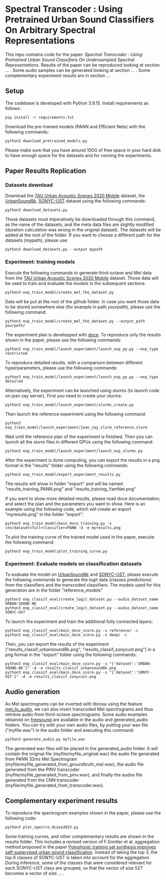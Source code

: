 # Spectral Transcoder : Using Pretrained Urban Sound Classifiers On Arbitrary Spectral Representations

This repo contains code for the paper: *Spectral Transcoder : Using Pretrained Urban Sound Classifiers On Undersampled Spectral Representations*. Results of the paper can be reproduced looking at section ... . Some audio samples can be generated looking at section ... . Some complementary experiment results are in section ... 

## Setup

The codebase is developed with Python 3.9.15. Install requirements as follows:
```
pip install -r requirements.txt
```
Download the pre-trained models (PANN and Efficient Nets) with the following commands:

```
python3 download_pretrained_models.py
```

Please make sure that you have around 150G of free space in your hard disk to have enough space for the datasets and for running the experiments.

## Paper Results Replication

### Datasets download

Download the [TAU Urban Acoustic Scenes 2020 Mobile](https://dcase.community/challenge2021/task-acoustic-scene-classification) dataset, the [UrbanSound8k](https://urbansounddataset.weebly.com/urbansound8k.html), [SONYC-UST](https://zenodo.org/record/3966543#.ZFtddpHP1kg) dataset using the following commands:

```
python3 download_datasets.py
```

Those datasets must imperatively be downloaded through this command, as the name of the datasets, and the meta data files are slightly modified (duration calculation was wrong in the original dataset). The datasets will be added at the root of the folder. If you want to choose a different path for the datasets (mypath), please use:

```
python3 download_datasets.py --output mypath
```

### Experiment: training models

Execute the following commands to generate third-octave and Mel data from the [TAU Urban Acoustic Scenes 2020 Mobile](https://dcase.community/challenge2021/task-acoustic-scene-classification) dataset. Those data will be used to train and evaluate the models in the subsequent sections. 

```
python3 exp_train_model/create_mel_tho_dataset.py
```

Data will be put at the root of the github folder. In case you want those data to be stored somewhere else (for example in path *yourpath*), please use the following command:

```
python3 exp_train_model/create_mel_tho_dataset.py --output_path yourpath/
```

The experiment plan is developped with [doce](https://doce.readthedocs.io/en/latest/). 
To reproduce only the results shown in the paper, please use the following commands:

```
python3 exp_train_model/launch_experiment/launch_exp_py.py --exp_type restricted
```

To reproduce detailed results, with a comparison between different hyperparameters,
please use the following commands:

```
python3 exp_train_model/launch_experiment/launch_exp_py.py --exp_type detailed
```

Alternatively, the experiment can be launched using slurms (to launch code on jean zay server).
First you need to create your slurms:

```
python3 exp_train_model/launch_experiment/slurms_create.py
```

Then launch the reference experiment using the following command:

```
python3 exp_train_model/launch_experiment/jean_zay_slurm_reference.slurm
```


Wait until the reference plan of the experiment is finished. Then you can launch all the slurm files in different GPUs using the following command:

```
python3 exp_train_model/launch_experiment/launch_exp_slurms.py
```

After the experiment is done computing, you can export the results in a png format in the "results" folder using the following commands:

```
python3 exp_train_model/export_experiment_results.py 
```

The results will show in folder "export" and will be named "results_training_PANN.png" and "results_training_YamNet.png"

If you want to show more detailed results, please read doce documentation, and select 
the plan and the parameters you want to show. Here is an example using the following code,
which will create an export "myresults.png" in the folder "export":

```
python3 exp_train_model/main_doce_training.py -s cnn/dataset=full+classifier=PANN -d -e myresults.png
```

To plot the training curve of the trained model used in the paper, execute the 
following command:

```
python3 exp_train_model/plot_training_curve.py
```


### Experiment: Evaluate models on classification datasets

To evaluate the model on [UrbanSound8k](https://urbansounddataset.weebly.com/urbansound8k.html) and [SONYC-UST](https://zenodo.org/record/3966543#.ZFtddpHP1kg), please execute the following commands to
generate the logit data (classes predictions) from the classifiers and the transcoded classifiers. The
models used for this generation are in the folder "reference_models" 

```
python3 exp_classif_eval/create_logit_dataset.py --audio_dataset_name URBAN-SOUND-8K
python3 exp_classif_eval/create_logit_dataset.py --audio_dataset_name SONYC-UST
```

To launch the experiment and train the additional fully connected layers:

```
python3 exp_classif_eval/main_doce_score.py -s reference/ -c
python3 exp_classif_eval/main_doce_score.py -s deep/ -c
```

Then, you can export the results of the experiment ("results_classif_urbansound8k.png", "results_classif_sonycust.png") in a png format in the "export" folder using the following commands:

```
python3 exp_classif_eval/main_doce_score.py -s "{'dataset':'URBAN-SOUND-8K'}" -d -e results_classif_urbansound8k.png
python3 exp_classif_eval/main_doce_score.py -s "{'dataset':'SONYC-UST'}" -d -e results_classif_sonycust.png
```


## Audio generation

As Mel spectrograms can be inverted with librosa using the feature [mel_to_audio](https://librosa.org/doc/main/generated/librosa.feature.inverse.mel_to_audio.html), we can also invert transcoded Mel spectrograms and thus retrieve audio from third-octave spectrograms. Some audio examples obtained on [freesound](https://freesound.org/) are available in the audio and generated_audio folders. You can try with your own audio files, by putting your wav file ("myfile.wav") in the audio folder and executing this command:

```
python3 generate_audio.py myfile.wav
```

The generated wav files will be placed in the generated_audio folder. It will contain the original file (myfile/myfile_original.wav) the audio file generated from PANN 32ms Mel Spectrogram (myfile/myfile_generated_from_groundtruth_mel.wav), the audio file generated from the PINV transcoder (myfile/myfile_generated_from_pinv.wav), and finally the audoo file generated from the CNN transcoder (myfile/myfile_generated_from_transcoder.wav). 

## Complementary experiment results

To reproduce the spectrogram examples shown in the paper, please use the following code:

```
python3 plot_spectro_dcase2023.py
```

Some training curves, and other complementary results are shown in the results folder. This includes a revised version of F.Gontier et al. aggregation method proposed in the paper [Polyphonic training set synthesis improves self-supervised urban sound classification](https://hal-nantes-universite.archives-ouvertes.fr/hal-03262863/). Instead of taking the top 3, the top 8 classes of SONYC-UST is taken into account for the aggregation. During inference, some of the classes that were considered relevant for each SONYC-UST class are grouped, so that the vector of size 527 becomes a vector of size ... . 


